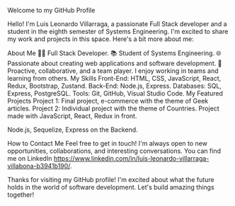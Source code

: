 Welcome to my GitHub Profile

Hello! I'm Luis Leonardo Villarraga, a passionate Full Stack developer and a student in the eighth semester of Systems Engineering. I'm excited to share my work and projects in this space. Here's a bit more about me:

About Me
👨‍💻 Full Stack Developer.
📚 Student of Systems Engineering.
🌐 Passionate about creating web applications and software development.
🤝 Proactive, collaborative, and a team player. I enjoy working in teams and learning from others.
My Skills
Front-End: HTML, CSS, JavaScript, React, Redux, Bootstrap, Zustand.
Back-End: Node.js, Express.
Databases: SQL, Express, PostgreSQL.
Tools: Git, GitHub, Visual Studio Code.
My Featured Projects
Project 1: 
Final project, e-commerce with the theme of Geek articles.
Project 2: 
Individual project with the theme of Countries. Project made with JavaScript, React, Redux in front.

Node.js, Sequelize, Express on the Backend.

How to Contact Me
Feel free to get in touch! I'm always open to new opportunities, collaborations, and interesting conversations. You can find me on LinkedIn  https://www.linkedin.com/in/luis-leonardo-villarraga-villabona-b3941b190/.

Thanks for visiting my GitHub profile! I'm excited about what the future holds in the world of software development. Let's build amazing things together!
